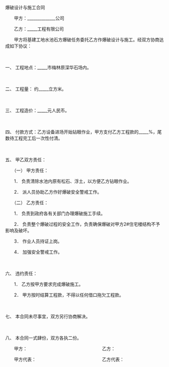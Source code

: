 



爆破设计与施工合同



 

　　甲方：______________公司　　

　　乙方：_____工程有限公司

　　甲方将基建工地水池石方爆破任务委托乙方作爆破设计与施工。经双方协商达成如下协议：

　　

一、
 工程地点：_____市梅林原深华石场内。

　　

二、
 工程量： 约_____立方米。

　　

三、
 工程造价：_____元人民币。

　　

四、
 付款方式：乙方设备进场开始钻眼作业，甲方支付乙方工程款的_____%，尾数待工程完工后一次性付清。

　　

五、
 甲乙双方责任：　　

　　（一） 甲方责任：　　

　　1． 负责清除水池内原有松石、浮土，以方便乙方钻眼作业。　　

　　2． 派人员协助乙方作好爆破安全警戒工作。　　

　　（二） 乙方责任：　　

　　1． 负责到政府各有关部门办理爆破施工手续。　　

　　2． 负责整个爆破过程的安全工作，负责确保爆破对甲方2#住宅楼结构不予影响及破坏。　　

　　3． 作业人员持证上岗。　　

　　4． 加强安全警戒工作。

　　

六、
 违约责任：　　

　　1． 乙方按甲方要求完成爆破施工。　　

　　2． 甲方按时结算工程款，不得以任何借口拖欠工程款。

　　

七、
 本合同未尽事宜，双方另行协商解决。

　　

八、
 本合同一式肆份，双方各执二份。　　

　　甲方：　　　　　　　　　　　　　　　　　乙方：

　　甲方代表：　　　　　　　　　　　　　　　乙方代表：

　　